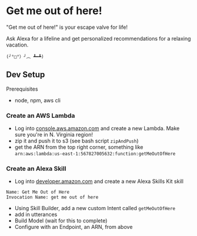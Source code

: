 # Get me out of here!

"Get me out of here!" is your escape valve for life!

Ask Alexa for a lifeline and get personalized recommendations for a relaxing vacation.

```(╯°□°）╯︵ ┻━┻)```


## Dev Setup

Prerequisites

* node, npm, aws cli


### Create an AWS Lambda

* Log into [console.aws.amazon.com](https://console.aws.amazon.com/lambda/home) and create a new Lambda. Make sure you're in N. Virginia region!
* zip it and push it to s3 (see bash script `zipAndPush`)
* get the ARN from the top right corner, something like `arn:aws:lambda:us-east-1:567827005632:function:getMeOutOfHere`

### Create an Alexa Skill

* Log into [developer.amazon.com](https://developer.amazon.com/edw/home.html#/) and create a new Alexa Skills Kit skill

```
Name: Get Me Out of Here
Invocation Name: get me out of here
```

* Using Skill Builder, add a new custom Intent called `getMeOutOfHere`
* add in utterances
* Build Model (wait for this to complete)
* Configure with an Endpoint, an ARN, from above




